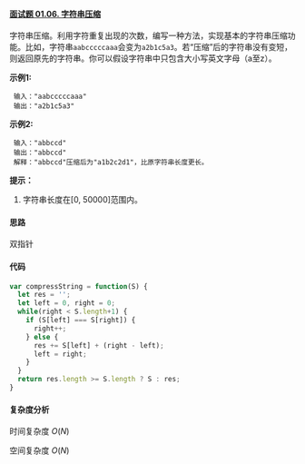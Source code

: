#### [面试题 01.06. 字符串压缩](https://leetcode-cn.com/problems/compress-string-lcci/)



字符串压缩。利用字符重复出现的次数，编写一种方法，实现基本的字符串压缩功能。比如，字符串`aabcccccaaa`会变为`a2b1c5a3`。若“压缩”后的字符串没有变短，则返回原先的字符串。你可以假设字符串中只包含大小写英文字母（a至z）。

**示例1:**

```
 输入："aabcccccaaa"
 输出："a2b1c5a3"
```

**示例2:**

```
 输入："abbccd"
 输出："abbccd"
 解释："abbccd"压缩后为"a1b2c2d1"，比原字符串长度更长。
```

**提示：**

1. 字符串长度在[0, 50000]范围内。

#### 思路

双指针

#### 代码

```javascript
var compressString = function(S) {
  let res = '';
  let left = 0, right = 0;
  while(right < S.length+1) {
    if (S[left] === S[right]) {
      right++;
    } else {
      res += S[left] + (right - left);
      left = right;
    }
  }
  return res.length >= S.length ? S : res;
}
```

#### 复杂度分析

时间复杂度	$O(N)$

空间复杂度	$O(N)$